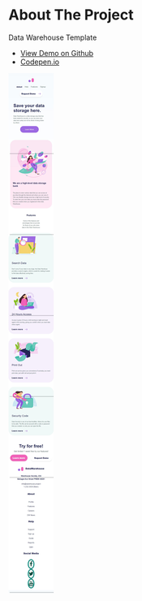 # About The Project

Data Warehouse Template
-   [View Demo on Github](https://klcahmet.github.io/kodluyoruz-odev-V/)
-   [Codepen.io](https://codepen.io/klcahmet/pen/KKgGoyE)


![enter image description here](https://raw.githubusercontent.com/KlcAhmet/kodluyoruz-odev-V/main/screenshot/iPhone-XR-XS-Max-414x896.png)